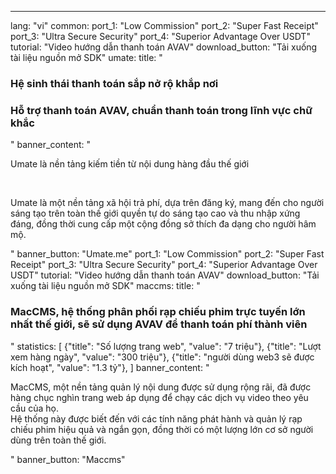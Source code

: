 ---
lang: "vi"
common:
  port_1: "<span class='text-cred'>Low </span><span class='text-white'>Commission</span>"
  port_2: "<span class='text-cred'>Super Fast </span><span class='text-white'>Receipt</span>"
  port_3: "<span class='text-cred'>Ultra Secure </span><span class='text-white'>Security</span>"
  port_4: "<span class='text-cred'>Superior Advantage </span><span class='text-white'>Over USDT</span>"
  tutorial: "Video hướng dẫn thanh toán AVAV"
  download_button: "Tải xuống tài liệu nguồn mở SDK"
umate:
  title: "<h3 class='text-cred text-center'>Hệ sinh thái thanh toán sắp nở rộ khắp nơi</h3>
  <h3 class='text-white text-center'>Hỗ trợ thanh toán AVAV, chuẩn thanh toán trong lĩnh vực chữ khắc</h3>"
  banner_content: "<p class='text-white'>Umate là nền tảng kiếm tiền từ nội dung hàng đầu thế giới</p><br/>
  <p class='text-text text-[14px] max-w-[674px]'>Umate là một nền tảng xã hội trả phí, dựa trên đăng ký, mang đến cho người sáng tạo trên toàn thế giới quyền tự do sáng tạo cao và thu nhập xứng đáng, đồng thời cung cấp một cộng đồng sở thích đa dạng cho người hâm mộ.</p>"
  banner_button: "Umate.me"
  port_1: "<span class='text-cred'>Low </span><span class='text-white'>Commission</span>"
  port_2: "<span class='text-cred'>Super Fast </span><span class='text-white'>Receipt</span>"
  port_3: "<span class='text-cred'>Ultra Secure </span><span class='text-white'>Security</span>"
  port_4: "<span class='text-cred'>Superior Advantage </span><span class='text-white'>Over USDT</span>"
  tutorial: "Video hướng dẫn thanh toán AVAV"
  download_button: "Tải xuống tài liệu nguồn mở SDK"
maccms:
  title: "<h3 class='text-cred text-center'>MacCMS, hệ thống phân phối rạp chiếu phim trực tuyến lớn nhất thế giới, sẽ sử dụng AVAV để thanh toán phí thành viên</h3>"
  statistics: [
    {"title": "Số lượng trang web", "value": "7 triệu"},
    {"title": "Lượt xem hàng ngày", "value": "300 triệu"},
    {"title": "người dùng web3 sẽ được kích hoạt", "value": "1.3 tỷ"},
  ]
  banner_content: "<p class='text-text text-[14px] leading-tight'>MacCMS, một nền tảng quản lý nội dung được sử dụng rộng rãi, đã được hàng chục nghìn trang web áp dụng để chạy các dịch vụ video theo yêu cầu của họ.<br/>Hệ thống này được biết đến với các tính năng phát hành và quản lý rạp chiếu phim hiệu quả và ngắn gọn, đồng thời có một lượng lớn cơ sở người dùng trên toàn thế giới.</p>"
  banner_button: "Maccms"